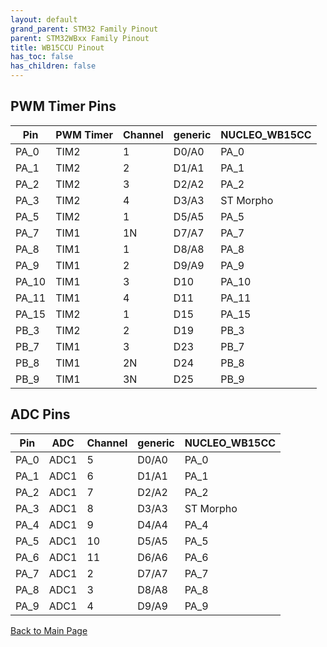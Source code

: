```yaml
---
layout: default
grand_parent: STM32 Family Pinout
parent: STM32WBxx Family Pinout
title: WB15CCU Pinout
has_toc: false
has_children: false
---
```


## PWM Timer Pins

| Pin | PWM Timer | Channel | generic | NUCLEO_WB15CC |
| --- | --- | --- | --- | --- |
| PA_0 | TIM2 | 1 | D0/A0 | PA_0 |
| PA_1 | TIM2 | 2 | D1/A1 | PA_1 |
| PA_2 | TIM2 | 3 | D2/A2 | PA_2 |
| PA_3 | TIM2 | 4 | D3/A3 | ST Morpho |
| PA_5 | TIM2 | 1 | D5/A5 | PA_5 |
| PA_7 | TIM1 | 1N | D7/A7 | PA_7 |
| PA_8 | TIM1 | 1 | D8/A8 | PA_8 |
| PA_9 | TIM1 | 2 | D9/A9 | PA_9 |
| PA_10 | TIM1 | 3 | D10 | PA_10 |
| PA_11 | TIM1 | 4 | D11 | PA_11 |
| PA_15 | TIM2 | 1 | D15 | PA_15 |
| PB_3 | TIM2 | 2 | D19 | PB_3 |
| PB_7 | TIM1 | 3 | D23 | PB_7 |
| PB_8 | TIM1 | 2N | D24 | PB_8 |
| PB_9 | TIM1 | 3N | D25 | PB_9 |


## ADC Pins

| Pin | ADC | Channel | generic | NUCLEO_WB15CC |
| --- | --- | --- | --- | --- |
| PA_0 | ADC1 | 5 | D0/A0 | PA_0 |
| PA_1 | ADC1 | 6 | D1/A1 | PA_1 |
| PA_2 | ADC1 | 7 | D2/A2 | PA_2 |
| PA_3 | ADC1 | 8 | D3/A3 | ST Morpho |
| PA_4 | ADC1 | 9 | D4/A4 | PA_4 |
| PA_5 | ADC1 | 10 | D5/A5 | PA_5 |
| PA_6 | ADC1 | 11 | D6/A6 | PA_6 |
| PA_7 | ADC1 | 2 | D7/A7 | PA_7 |
| PA_8 | ADC1 | 3 | D8/A8 | PA_8 |
| PA_9 | ADC1 | 4 | D9/A9 | PA_9 |


[Back to Main Page](../../)